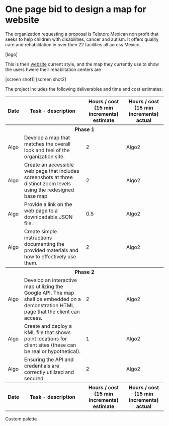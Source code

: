 <html>
<style>
table,  {
  border:2px solid black;
}
table thead, th { 
  border-top: 1px solid #000; 
  }
</style>
<body>

<h1>One page bid to design a map for website</h1>

The organization requesting a proposal is Teleton: Mexican non profit that seeks to help children with disabilities, cancer and autism. It offers quality care and rehabilitation in over then 22 facilities all across Mexico.

[logo]

This is their [website](https://teleton.org/) current style, and the map they currently use to show the users hwere their rehablitation centers are

[screen shot1]
[screen shot2]

The project includes the following deliverables and time and cost estimates:

<table style="width:100%">
  <tr>
    <th>Date</th>
    <th>Task - description</th>
    <th>Hours / cost (15 min increments) estimate</th>
    <th>Hours / cost (15 min increments) actual</th>
  </tr>
  <tr>
    <th colspan="4">Phase 1</th>
  </tr>
  <tr>
    <td>Algo</td>
    <td>Develop a map that matches the overall look and feel of the organization site.  </td>
    <td>2</td>
    <td>Algo2</td>
  </tr>
  <tr>
    <td>Algo</td>
    <td>Create an accessible web page that includes screenshots at three distinct zoom levels using the redesigned base map</td>
    <td>2</td>
    <td>Algo2</td>
  </tr>
  <tr>
    <td>Algo</td>
    <td>Provide a link on the web page to a downloadable JSON file. </td>
    <td>0.5</td>
    <td>Algo2</td>
  </tr>
  <tr>
    <td>Algo</td>
    <td>Create simple instructions documenting the provided materials and how to effectively use them.  </td>
    <td>2</td>
    <td>Algo2</td>
  </tr>
  <tr>
    <th colspan="4">Phase 2</th>
  </tr>
    <tr>
    <td>Algo</td>
    <td>Develop an interactive map utilizing the Google API.  The map shall be embedded on a demonstration HTML page that the client can access. </td>
    <td>2</td>
    <td>Algo2</td>
  </tr>
  <tr>
    <td>Algo</td>
    <td>Create and deploy a KML file that shows point locations for client sites (these can be real or hypothetical).</td>
    <td>1</td>
    <td>Algo2</td>
  </tr>
  <tr>
    <td>Algo</td>
    <td>Ensuring the API and credentials are correctly utilized and secured.  </td>
    <td>2</td>
    <td>Algo2</td>
  </tr>
  <tr>
    <th>Date</th>
    <th>Task - description</th>
    <th>Hours / cost (15 min increments) estimate</th>
    <th>Hours / cost (15 min increments) actual</th>
  </tr>
</table>

Custom palette



</body>
</html>